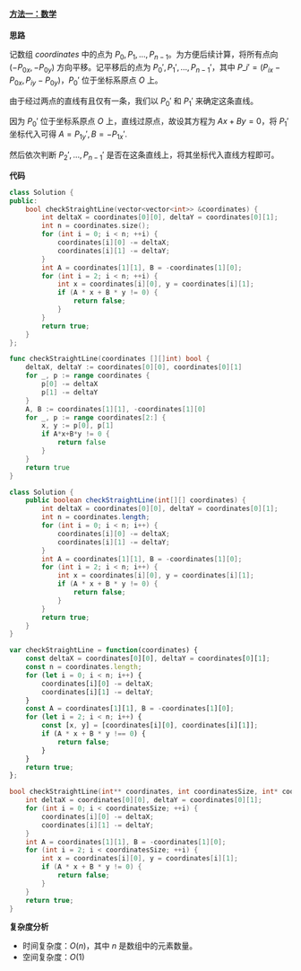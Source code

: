 #### [方法一：数学](https://leetcode.cn/problems/check-if-it-is-a-straight-line/solutions/562860/zhui-dian-cheng-xian-by-leetcode-solutio-lpt6/)

**思路**

记数组 $coordinates$ 中的点为 $P_0, P_1, \dots, P_{n-1}$。为方便后续计算，将所有点向 $(-P_{0x}, -P_{0y})$ 方向平移。记平移后的点为 $P_0', P_1', \dots, P_{n-1}'$，其中 $P\_i'=(P_{ix}-P_{0x}, P_{iy}-P_{0y})$，$P_0'$ 位于坐标系原点 $O$ 上。

由于经过两点的直线有且仅有一条，我们以 $P_0'$ 和 $P_1'$ 来确定这条直线。

因为 $P_0'$ 位于坐标系原点 $O$ 上，直线过原点，故设其方程为 $Ax+By=0$，将 $P_1'$ 坐标代入可得 $A=P_{1y}',B=-P_{1x}'$.

然后依次判断 $P_2', \dots, P_{n-1}'$ 是否在这条直线上，将其坐标代入直线方程即可。

**代码**

```cpp
class Solution {
public:
    bool checkStraightLine(vector<vector<int>> &coordinates) {
        int deltaX = coordinates[0][0], deltaY = coordinates[0][1];
        int n = coordinates.size();
        for (int i = 0; i < n; ++i) {
            coordinates[i][0] -= deltaX;
            coordinates[i][1] -= deltaY;
        }
        int A = coordinates[1][1], B = -coordinates[1][0];
        for (int i = 2; i < n; ++i) {
            int x = coordinates[i][0], y = coordinates[i][1];
            if (A * x + B * y != 0) {
                return false;
            }
        }
        return true;
    }
};
```

```go
func checkStraightLine(coordinates [][]int) bool {
    deltaX, deltaY := coordinates[0][0], coordinates[0][1]
    for _, p := range coordinates {
        p[0] -= deltaX
        p[1] -= deltaY
    }
    A, B := coordinates[1][1], -coordinates[1][0]
    for _, p := range coordinates[2:] {
        x, y := p[0], p[1]
        if A*x+B*y != 0 {
            return false
        }
    }
    return true
}
```

```java
class Solution {
    public boolean checkStraightLine(int[][] coordinates) {
        int deltaX = coordinates[0][0], deltaY = coordinates[0][1];
        int n = coordinates.length;
        for (int i = 0; i < n; i++) {
            coordinates[i][0] -= deltaX;
            coordinates[i][1] -= deltaY;
        }
        int A = coordinates[1][1], B = -coordinates[1][0];
        for (int i = 2; i < n; i++) {
            int x = coordinates[i][0], y = coordinates[i][1];
            if (A * x + B * y != 0) {
                return false;
            }
        }
        return true;
    }
}
```

```javascript
var checkStraightLine = function(coordinates) {
    const deltaX = coordinates[0][0], deltaY = coordinates[0][1];
    const n = coordinates.length;
    for (let i = 0; i < n; i++) {
        coordinates[i][0] -= deltaX;
        coordinates[i][1] -= deltaY;
    }
    const A = coordinates[1][1], B = -coordinates[1][0];
    for (let i = 2; i < n; i++) {
        const [x, y] = [coordinates[i][0], coordinates[i][1]];
        if (A * x + B * y !== 0) {
            return false;
        }
    }
    return true;
};
```

```c
bool checkStraightLine(int** coordinates, int coordinatesSize, int* coordinatesColSize) {
    int deltaX = coordinates[0][0], deltaY = coordinates[0][1];
    for (int i = 0; i < coordinatesSize; ++i) {
        coordinates[i][0] -= deltaX;
        coordinates[i][1] -= deltaY;
    }
    int A = coordinates[1][1], B = -coordinates[1][0];
    for (int i = 2; i < coordinatesSize; ++i) {
        int x = coordinates[i][0], y = coordinates[i][1];
        if (A * x + B * y != 0) {
            return false;
        }
    }
    return true;
}
```

**复杂度分析**

-   时间复杂度：$O(n)$，其中 $n$ 是数组中的元素数量。
-   空间复杂度：$O(1)$
